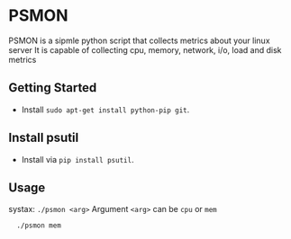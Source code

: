 # PSMON

PSMON is a sipmle python script that collects metrics about your linux server
It is capable of collecting cpu, memory, network, i/o, load and disk metrics

## Getting Started

  * Install `sudo apt-get install python-pip git`.

## Install psutil

  * Install via `pip install psutil`.

## Usage

  systax: `./psmon <arg>`
  Argument `<arg>` can be `cpu` or `mem`

  ```sh
    ./psmon mem
  ```
